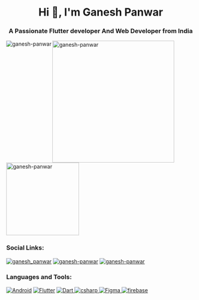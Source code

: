 <h1 align="center">Hi 👋, I'm Ganesh Panwar</h1>
<h3 align="center">A Passionate Flutter developer And Web Developer from India</h3>

<div align="left">
<!-- Contribution  -->
<img src="https://github-readme-streak-stats.herokuapp.com/?user=GaneshPanwar&theme=tokyonight&date_format=%5BY%20%5DM%20j" height="325"  alt="ganesh-panwar" />
<!-- Github Profile Stats -->
<img src="https://github-readme-stats.vercel.app/api?username=GaneshPanwar&theme=tokyonight&count_private=true" align="left" alt="ganesh-panwar" />
<!-- Most Used Languages -->
<img src="https://github-readme-stats.vercel.app/api/top-langs?username=GaneshPanwar&layout=compact&theme=tokyonight" height="194" alt="ganesh-panwar" />
</div>
<!-- Social Links-->
<h3 align="left">Social Links:</h3>
<p align="left">
<a href="https://twitter.com/ganesh__panwar" target="blank"><img align="center" src="https://img.shields.io/badge/twitter-000?style=for-the-badge&logo=twitter" alt="ganesh_panwar" /></a>
<a href="https://linkedin.com/in/ganesh-panwar" target="blank"><img align="center" src="https://img.shields.io/badge/linkedin-000?style=for-the-badge&logo=linkedin" alt="ganesh-panwar"/></a>
<a href="https://play.google.com/store/apps/dev?id=7989763632565953614" target="blank"><img align="center" src="https://img.shields.io/badge/play_store-000?style=for-the-badge&logo=googleplay" alt="ganesh-panwar"/></a>

</p>

<h3 align="left">Languages and Tools:</h3>
<!-- Android -->
<p align="left">
<a href="https://developer.android.com" target="_blank" rel="noreferrer" ><img src="https://img.shields.io/badge/android-000?style=for-the-badge&logo=android&logoColor=green" alt="Android")"/></a>
<!-- Flutter -->
<a href="https://flutter.dev/" target="_blank" rel="noreferrer" ><img src="https://img.shields.io/badge/flutter-000?style=for-the-badge&logo=flutter&logoColor=blue" alt="Flutter"/></a>
<!-- Dart -->
<a href="https://dart.dev" target="_blank" rel="noreferrer"> <img src="https://img.shields.io/badge/dart-000?style=for-the-badge&logo=dart&logoColor=blue" alt="Dart" /> </a>
<!-- C-Sharp -->
<a href="https://www.w3schools.com/cs/" target="_blank" rel="noreferrer"> <img src="https://img.shields.io/badge/csharp-000?style=for-the-badge&logo=csharp&logoColor=E68217" alt="csharp" /> </a>
<!-- Figma -->
 <a href="https://www.figma.com/" target="_blank" rel="noreferrer"> <img src="https://img.shields.io/badge/figma-000?style=for-the-badge&logo=figma" alt="Figma"/> </a> 
 <!-- Firebase -->
 <a href="https://firebase.google.com/" target="_blank" rel="noreferrer"> <img src="https://img.shields.io/badge/firebase-000?style=for-the-badge&logo=firebase" alt="firebase" /> </a> 
</p>


<!-- Trophys-->
<!-- <a href="https://github.com/ryo-ma/github-profile-trophy"><img src="https://github-profile-trophy.vercel.app/?username=GaneshPanwar&layout=compact&theme=tokyonight" width="100%"  alt="ganesh-panwar" /></a> -->

<!-- <p align="left"> <img src="https://komarev.com/ghpvc/?username=GaneshPanwar&label=Profile%20views&color=0e75b6&style=flat" alt="ganesh-panwar" /> </p> -->



<!--
**GaneshPanwar/GaneshPanwar** is a ✨ _special_ ✨ repository because its `README.md` (this file) appears on your GitHub profile.

Here are some ideas to get you started:

- 🔭 I’m currently working on ...
- 🌱 I’m currently learning ...
- 👯 I’m looking to collaborate on ...
- 🤔 I’m looking for help with ...
- 💬 Ask me about ...
- 📫 How to reach me: ...
- 😄 Pronouns: ...
- ⚡ Fun fact: ...
-->
